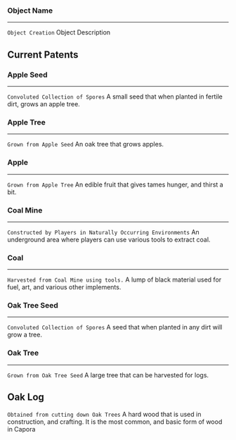 ### Object Name
---
`Object Creation`
Object Description

## Current Patents

### Apple Seed
---
`Convoluted Collection of Spores`
A small seed that when planted in fertile dirt, grows an apple tree.

### Apple Tree
---
`Grown from Apple Seed`
An oak tree that grows apples.

### Apple
---
`Grown from Apple Tree`
An edible fruit that gives tames hunger, and thirst a bit.

### Coal Mine
---
`Constructed by Players in Naturally Occurring Environments`
An underground area where players can use various tools to extract coal.

### Coal
---
`Harvested from Coal Mine using tools.`
A lump of black material used for fuel, art, and various other implements.

### Oak Tree Seed
---
`Convoluted Collection of Spores`
A seed that when planted in any dirt will grow a tree.

### Oak Tree
---
`Grown from Oak Tree Seed`
A large tree that can be harvested for logs.

Oak Log
---
`Obtained from cutting down Oak Trees`
A hard wood that is used in construction, and crafting. It is the most common, and basic form of wood in Capora